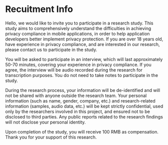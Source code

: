 # Recuitment Info

Hello, we would like to invite you to participate in a research study. This study aims to comprehensively understand the difficulties in achieving privacy compliance in mobile applications, in order to help application developers better implement privacy protection. If you are over 18 years old, have experience in privacy compliance, and are interested in our research, please contact us to participate in the study.

You will be asked to participate in an interview, which will last approximately 50-70 minutes, covering your experience in privacy compliance. If you agree, the interview will be audio recorded during the research for transcription purposes. You do not need to take notes to participate in the study.

During the research process, your information will be de-identified and will not be shared with anyone outside the research team. Your personal information (such as name, gender, company, etc.) and research-related information (samples, audio data, etc.) will be kept strictly confidential, used only by the researchers involved in this project, and ensured not to be disclosed to third parties. Any public reports related to the research findings will not disclose your personal identity.

Upon completion of the study, you will receive 100 RMB as compensation. Thank you for your support of this research.

